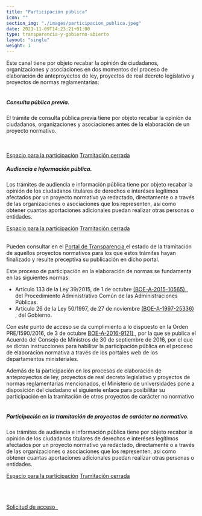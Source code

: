 ```yaml
---
title: "Participación pública"
icon: ""
section_img: "./images/participacion_publica.jpeg"
date: 2021-11-09T14:23:21+01:00
type: transparencia-y-gobierno-abierto
layout: "single"
weight: 1
---
```

Este canal tiene por objeto recabar la opinión de ciudadanos, organizaciones y asociaciones en dos momentos del proceso de elaboración de anteproyectos de ley, proyectos de real decreto legislativo y proyectos de normas reglamentarias:  
<br>
<div class="row">
                    <div class="col-md-6 public_info">
                        <div class="card">
                            <div class="card-body">
                                <div class="content">
                                    <h5 class="card-title">Consulta pública previa.</h5>
                                    <p class="card-text">
                                        El trámite de consulta pública previa tiene por objeto recabar la opinión de ciudadanos, organizaciones y asociaciones antes de la elaboración de un proyecto normativo.<br><br><br>
                                    </p>
                                </div>
                                <div class="box_buttons">
                                    <div class="btn-group" role="group">
										<a href="{{<siteurl>}}tu-administracion/transparencia-y-gobierno-abierto/consulta-publica-espacio-participacion" type="button" class="btn btn-primary btn_present disabled" disabled>Espacio para la participación</a>
                                        <a href="{{<siteurl>}}tu-administracion/transparencia-y-gobierno-abierto/participacion-publica/consulta-previa" type="button" class="btn btn-primary btn_present">Tramitación cerrada</a>
                                    </div>
                                </div>
                            </div>
                        </div>
                    </div>
                    <div class="col-md-6 public_info">
                        <div class="card">
                            <div class="card-body">
                                <div class="content">
                                    <h5 class="card-title">Audiencia e Información pública.</h5>
                                    <p class="card-text">
                                        Los trámites de audiencia e información pública tiene por objeto recabar la opinión de los ciudadanos titulares de derechos e interéses legítimos afectados por un proyecto normativo ya redactado, directamente o a través de las organizaciones o asociaciones que los representen, así como obtener cuantas aportaciones adicionales puedan realizar otras personas o entidades.
                                    </p>
                                </div>
                                <div class="box_buttons">
                                    <div class="btn-group" role="group">
										<a href="{{<siteurl>}}tu-administracion/transparencia-y-gobierno-abierto/audiencia-publica-espacio-participacion" type="button" class="btn btn-primary btn_present disabled" disabled>Espacio para la participación</a>
                                        <a href="{{<siteurl>}}tu-administracion/transparencia-y-gobierno-abierto/participacion-publica/audiencia-previa" type="button" class="btn btn-primary btn_present">Tramitación cerrada</a>
                                    </div>
                                </div>
                            </div>
                        </div>
                    </div>
                </div>
<br>

Pueden consultar en el <a href="https://transparencia.gob.es/transparencia/transparencia_Home/index/ParticipacionCiudadana/ParticipacionProyectosNormativos.html" target="_blank">Portal de Transparencia <i class="fas fa-external-link-alt"></i></a> el estado de la tramitación de aquellos proyectos normativos para los que estos trámites hayan finalizado y resulte preceptiva su publicación en dicho portal.  

Este proceso de participación en la elaboración de normas se fundamenta en las siguientes normas:  

- Artículo 133 de la Ley 39/2015, de 1 de octubre <a href="https://boe.es/buscar/act.php?id=BOE-A-2015-10565" target="_blank"> (BOE-A-2015-10565) <i class="fas fa-external-link-alt"></i></a>, del Procedimiento Administrativo Común de las Administraciones Públicas.  
- Artículo 26 de la Ley 50/1997, de 27 de noviembre <a href="https://boe.es/buscar/act.php?id=BOE-A-1997-25336" target="_blank">(BOE-A-1997-25336) <i class="fas fa-external-link-alt"></i></a>, del Gobierno.  

Con este punto de acceso se da cumplimiento a lo dispuesto en la Orden PRE/1590/2016, de 3 de octubre <a href="https://boe.es/buscar/doc.php?id=BOE-A-2016-9121" target="_blank">BOE-A-2016-9121) <i class="fas fa-external-link-alt"></i></a>, por la que se publica el Acuerdo del Consejo de Ministros de 30 de septiembre de 2016, por el que se dictan instrucciones para habilitar la participación pública en el proceso de elaboración normativa a través de los portales web de los departamentos ministeriales.  

Además de la participación en los procesos de elaboración de anteproyectos de ley, proyectos de real decreto legislativo y proyectos de normas reglamentarias mencionados, el Ministerio de universidades pone a disposición del ciudadano el siguiente enlace para posibilitar su participación en la tramitación de otros proyectos de carácter no normativo
<br><br>
				 <div class="row">
                    <div class="col-md-6 public_info">
                        <div class="card">
                            <div class="card-body">
                                <div class="content">
                                    <h5 class="card-title">Participación en la tramitación de proyectos de carácter no normativo.</h5>
                                    <p class="card-text">
                                        Los trámites de audiencia e información pública tiene por objeto recabar la opinión de los ciudadanos titulares de derechos e interéses legítimos afectados por un proyecto normativo ya redactado, directamente o a través de las organizaciones o asociaciones que los representen, así como obtener cuantas aportaciones adicionales puedan realizar otras personas o entidades.
                                    </p>
                                </div>
                                <div class="box_buttons">
                                    <div class="btn-group" role="group">
                                        <a href="{{<siteurl>}}tu-administracion/transparencia-y-gobierno-abierto/otros-participacion" type="button" class="btn btn-primary btn_present disabled" disabled>Espacio para la participación</a>
										<a href="{{<siteurl>}}tu-administracion/transparencia-y-gobierno-abierto/Otros-tramitacion-cerrada" type="button" class="btn btn-primary btn_present">Tramitación cerrada</a>
                                    </div>
                                </div>
                            </div>
                        </div>
                    </div>
<br><br>
<div class="row">	<div class="col-5 box_buttons">&nbsp;</div>
                    <div class="col-7 box_buttons">
                        <a href="{{< siteurl >}}documentos/PDF/Denegatoria3T.pdf" type="button" class="btn btn_outline_blue" target="_blank">Solicitud de acceso &nbsp;<i style="color:#cc0000" class="fal fa-file-pdf pdf_icon"></i></a>
                    </div>
                </div>